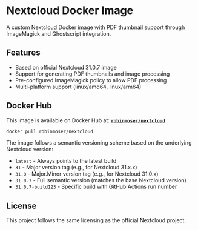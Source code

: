 # Nextcloud Docker Image

A custom Nextcloud Docker image with PDF thumbnail support
through ImageMagick and Ghostscript integration.

## Features

- Based on official Nextcloud 31.0.7 image
- Support for generating PDF thumbnails and image processing
- Pre-configured ImageMagick policy to allow PDF processing
- Multi-platform support (linux/amd64, linux/arm64)

## Docker Hub

This image is available on Docker Hub at: **[`robinmoser/nextcloud`](https://hub.docker.com/r/robinmoser/nextcloud)**

```bash
docker pull robinmoser/nextcloud
```

The image follows a semantic versioning scheme
based on the underlying Nextcloud version:

- `latest` - Always points to the latest build
- `31` - Major version tag (e.g., for Nextcloud 31.x.x)
- `31.0` - Major.Minor version tag (e.g., for Nextcloud 31.0.x)
- `31.0.7` - Full semantic version (matches the base Nextcloud version)
- `31.0.7-build123` - Specific build with GitHub Actions run number

## License

This project follows the same licensing as the official Nextcloud project.
